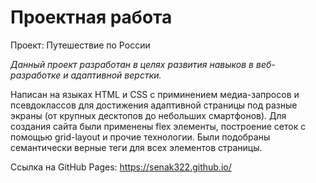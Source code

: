 # **Проектная работа**

Проект: Путешествие по России

*Данный проект разработан в целях развития навыков в веб-разработке и адаптивной верстки.*

Написан на языках HTML и CSS с приминением медиа-запросов и псевдоклассов для достижения адаптивной страницы под разные экраны (от крупных десктопов до небольших смартфонов). Для создания сайта были применены flex элементы, построение сеток с помощью grid-layout и прочие технологии. Были подобраны семантически верные теги для всех элементов страницы.

Ссылка на GitHub Pages: https://senak322.github.io/


